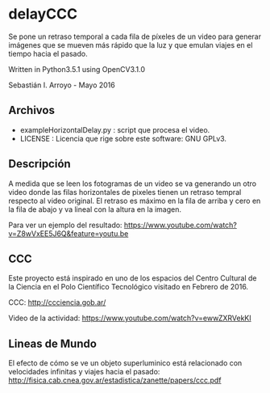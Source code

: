 # delayCCC

Se pone un retraso temporal a cada fila de píxeles de un video para generar imágenes que se mueven más rápido que la luz y que emulan viajes en el tiempo hacia el pasado.

Written in Python3.5.1 using OpenCV3.1.0 

Sebastián I. Arroyo - Mayo 2016

Archivos
--------
- exampleHorizontalDelay.py : script que procesa el video.
- LICENSE : Licencia que rige sobre este software: GNU GPLv3.

Descripción
-----------
A medida que se leen los fotogramas de un video se va generando un otro video donde las filas horizontales de pixeles tienen un retraso tempral respecto al video original. El retraso es máximo en la fila de arriba y cero en la fila de abajo y va lineal con la altura en la imagen.

Para ver un ejemplo del resultado: https://www.youtube.com/watch?v=Z8wVxEE5J6Q&feature=youtu.be

CCC
---
Este proyecto está inspirado en uno de los espacios del Centro Cultural de la Ciencia en el Polo Científico Tecnológico visitado en Febrero de 2016.

CCC: http://ccciencia.gob.ar/

Video de la actividad: https://www.youtube.com/watch?v=ewwZXRVekKI

Lineas de Mundo
---------------
El efecto de cómo se ve un objeto superluminico está relacionado con velocidades infinitas y viajes hacia el pasado: <http://fisica.cab.cnea.gov.ar/estadistica/zanette/papers/ccc.pdf>

